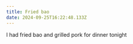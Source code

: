 ```yaml
---
title: Fried bao
date: 2024-09-25T16:22:48.133Z
---
```


I had fried bao and grilled pork for dinner tonight
